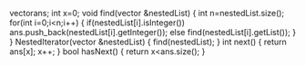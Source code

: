 vector<int>ans;
int x=0;
void find(vector<NestedInteger> &nestedList)
{
int n=nestedList.size();
for(int i=0;i<n;i++)
{
if(nestedList[i].isInteger())
ans.push_back(nestedList[i].getInteger());
else
find(nestedList[i].getList());
}
}
NestedIterator(vector<NestedInteger> &nestedList)
{
find(nestedList);
}
int next()
{
return ans[x];
x++;
}
bool hasNext()
{
return x<ans.size();
}